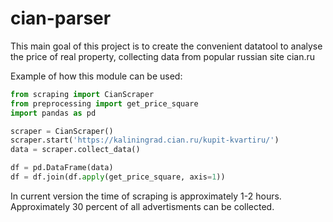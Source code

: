 # cian-parser
This main goal of this project is to create the convenient datatool to analyse the price of real property, collecting data from popular russian site cian.ru   
  
Example of how this module can be used:  
```python
from scraping import CianScraper
from preprocessing import get_price_square
import pandas as pd

scraper = CianScraper()
scraper.start('https://kaliningrad.cian.ru/kupit-kvartiru/')
data = scraper.collect_data()

df = pd.DataFrame(data)
df = df.join(df.apply(get_price_square, axis=1))
```
In current version the time of scraping is approximately 1-2 hours. Approximately 30 percent of all advertisments can be collected.